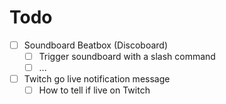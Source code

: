# Todo
- [ ] Soundboard Beatbox (Discoboard)
  - [ ] Trigger soundboard with a slash command
  - [ ] ...
- [ ] Twitch go live notification message
  - [ ] How to tell if live on Twitch
